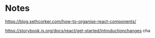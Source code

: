 # Notes

https://blog.sethcorker.com/how-to-organise-react-components/


https://storybook.js.org/docs/react/get-started/introductionchanges
cha
